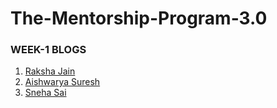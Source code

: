 # The-Mentorship-Program-3.0

### WEEK-1 BLOGS

1. [Raksha Jain](https://raksha-jain.medium.com/women-who-code-mentorship-program-3-0-week-1-b613e4d0e101)
2. [Aishwarya Suresh](https://aishwarya-suresh.medium.com/women-who-code-mentorship-program-3-0-week-1-4f90e78801bf)
3. [Sneha Sai](https://snehasai01.medium.com/wwcd-mentorship-program-week-one-d1ac15fe4740)
